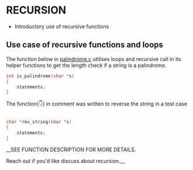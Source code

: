 #	RECURSION 

- Introductory use of recursive functions

## Use case of recursive functions and loops

The function below in [palindrome.c](https://github.com/Taiwopeter-babs/alx-low_level_programming/blob/afade24fe8a3a1ffeb52e6178910e8be77c886c6/0x08-recursion/palindrome.c) utilises loops and recursive call
in its helper functions to get the length check if a string is a palindrome.

```c
int is_palindrome(char *s)
{
	statements;
}
```

The function(:point_down:) in comment was written to reverse the string in a test case
```c

char *rev_string(char *s)
{
	statements;
}

```
__SEE FUNCTION DESCRIPTION FOR MORE DETAILS. 

Reach out if you'd like discuss about recursion.__
